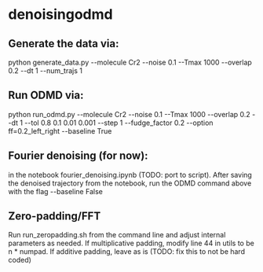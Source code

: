 # denoisingodmd

## Generate the data via:
python generate_data.py --molecule Cr2 --noise 0.1 --Tmax 1000 --overlap 0.2 --dt 1 --num_trajs 1

## Run ODMD via:
python run_odmd.py --molecule Cr2 --noise 0.1 --Tmax 1000 --overlap 0.2 --dt 1 --tol 0.8 0.1 0.01 0.001 --step 1 --fudge_factor 0.2 --option ff=0.2_left_right --baseline True


## Fourier denoising (for now):
in the notebook fourier_denoising.ipynb (TODO: port to script). After saving the denoised trajectory from the notebook, run the ODMD command above with the flag --baseline False

## Zero-padding/FFT

Run run_zeropadding.sh from the command line and adjust internal parameters as needed. If multiplicative padding, modify line 44 in utils to be n * numpad. If additive padding, leave as is (TODO: fix this to not be hard coded)
